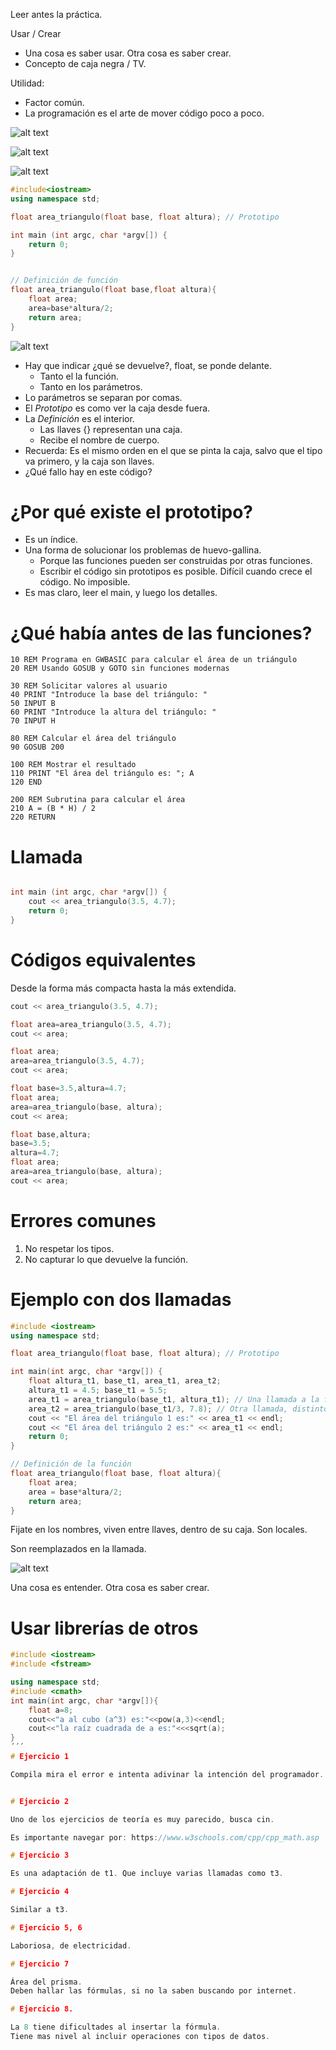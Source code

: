 Leer antes la práctica.

Usar / Crear

* Una cosa es saber usar. Otra cosa es saber crear.
* Concepto de caja negra / TV.

Utilidad: 
* Factor común.
* La programación es el arte de mover código poco a poco.


![alt text](image.png)

![alt text](image-1.png)

![alt text](image-2.png)

```cpp
#include<iostream>
using namespace std;

float area_triangulo(float base, float altura); // Prototipo

int main (int argc, char *argv[]) {	
	return 0;
}


// Definición de función
float area_triangulo(float base,float altura){
	float area;
	area=base*altura/2;
	return area;
}
```

![alt text](image-3.png)

* Hay que indicar ¿qué se devuelve?, float, se ponde delante.
  * Tanto el la función.
  * Tanto en los parámetros.  
* Lo parámetros se separan por comas.
* El *Prototipo* es como ver la caja desde fuera.
* La *Definición* es el interior.
  * Las llaves {} representan una caja.
  * Recibe el nombre de cuerpo.
* Recuerda: Es el mismo orden en el que se pinta la caja, salvo que el tipo va primero, y la caja son llaves.
* ¿Qué fallo hay en este código?

# ¿Por qué existe el prototipo?
* Es un índice.
* Una forma de solucionar los problemas de huevo-gallina.
  * Porque las funciones pueden ser construidas por otras funciones.
  * Escribir el código sin prototipos es posible. Difícil cuando crece el código. No imposible.
* Es mas claro, leer el main, y luego los detalles.

# ¿Qué había antes de las funciones?

```basic
10 REM Programa en GWBASIC para calcular el área de un triángulo
20 REM Usando GOSUB y GOTO sin funciones modernas

30 REM Solicitar valores al usuario
40 PRINT "Introduce la base del triángulo: "
50 INPUT B
60 PRINT "Introduce la altura del triángulo: "
70 INPUT H

80 REM Calcular el área del triángulo
90 GOSUB 200

100 REM Mostrar el resultado
110 PRINT "El área del triángulo es: "; A
120 END

200 REM Subrutina para calcular el área
210 A = (B * H) / 2
220 RETURN
```
# Llamada
```cpp

int main (int argc, char *argv[]) {	
	cout << area_triangulo(3.5, 4.7);
	return 0;
}

```

# Códigos equivalentes
Desde la forma más compacta hasta la más extendida.

```cpp
cout << area_triangulo(3.5, 4.7);

float area=area_triangulo(3.5, 4.7);
cout << area;

float area;
area=area_triangulo(3.5, 4.7);
cout << area;

float base=3.5,altura=4.7;
float area;
area=area_triangulo(base, altura);
cout << area;

float base,altura;
base=3.5; 
altura=4.7;
float area;
area=area_triangulo(base, altura);
cout << area;
```

# Errores comunes
1. No respetar los tipos.
2. No capturar lo que devuelve la función.

# Ejemplo con dos llamadas

```cpp
#include <iostream>
using namespace std;

float area_triangulo(float base, float altura); // Prototipo

int main(int argc, char *argv[]) {
	float altura_t1, base_t1, area_t1, area_t2;
	altura_t1 = 4.5; base_t1 = 5.5;
	area_t1 = area_triangulo(base_t1, altura_t1); // Una llamada a la función
	area_t2 = area_triangulo(base_t1/3, 7.8); // Otra llamada, distintos valores
	cout << "El área del triángulo 1 es:" << area_t1 << endl;
	cout << "El área del triángulo 2 es:" << area_t1 << endl;
	return 0;
}

// Definición de la función
float area_triangulo(float base, float altura){ 
	float area;
	area = base*altura/2;
	return area;
}
```

Fijate en los nombres, viven entre llaves, dentro de su caja. Son locales.

Son reemplazados en la llamada.

![alt text](image-4.png)

Una cosa es entender. Otra cosa es saber crear.

# Usar librerías de otros

```cpp
#include <iostream>
#include <fstream>

using namespace std;
#include <cmath>
int main(int argc, char *argv[]){
	float a=8;
	cout<<"a al cubo (a^3) es:"<<pow(a,3)<<endl;
	cout<<"la raíz cuadrada de a es:"<<<sqrt(a);
}
´´´
# Ejercicio 1

Compila mira el error e intenta adivinar la intención del programador.


# Ejercicio 2

Uno de los ejercicios de teoría es muy parecido, busca cin.

Es importante navegar por: https://www.w3schools.com/cpp/cpp_math.asp

# Ejercicio 3

Es una adaptación de t1. Que incluye varias llamadas como t3.

# Ejercicio 4

Similar a t3.

# Ejercicio 5, 6

Laboriosa, de electricidad.

# Ejercicio 7

Área del prisma.
Deben hallar las fórmulas, si no la saben buscando por internet.

# Ejercicio 8.

La 8 tiene dificultades al insertar la fórmula.
Tiene mas nivel al incluir operaciones con tipos de datos.


